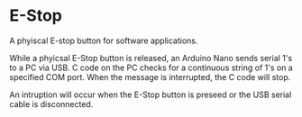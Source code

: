 # E-Stop
A phyiscal E-stop button for software applications.


While a phyicsal E-Stop button is released, an Arduino Nano sends serial 1's to a PC via USB.  C code on the PC checks for a continuous string of 1's on a specified COM port.  When the message is interrupted, the C code will stop.  

An intruption will occur when the E-Stop button is preseed or the USB serial cable is disconnected.
